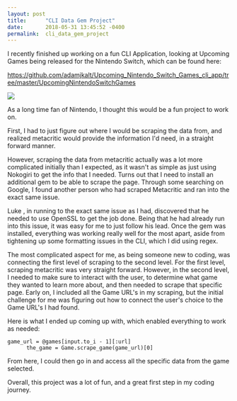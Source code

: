 ```yaml
---
layout: post
title:      "CLI Data Gem Project"
date:       2018-05-31 13:45:52 -0400
permalink:  cli_data_gem_project
---
```



I recently finished up working on a fun CLI Application, looking at Upcoming Games being released for the Nintendo Switch, which can be found here: 

https://github.com/adamjkalt/Upcoming_Nintendo_Switch_Games_cli_app/tree/master/UpcomingNintendoSwitchGames

![](https://www.nintendo.com/switch/etRgxnAu0zRX4bmWnt9K628wG7YQUI6t/images/switch/buy-now/bundle_gray_box.jpg)

As a long time fan of Nintendo, I thought this would be a fun project to work on.  

First, I had to just figure out where I would be scraping the data from, and realized metacritic would provide the information I'd need, in a straight forward manner.  

However, scraping the data from metacritic actually was a lot more complicated initially than I expected, as it wasn't as simple as just using Nokogiri to get the info that I needed.  Turns out that I need to install an additional gem to be able to scrape the page.  Through some searching on Google, I found another person who had scraped Metacritic and ran into the exact same issue.  

[](https://medium.com/@lukeghenco/my-first-ruby-gem-4e7ae3d8eda9)

Luke , in running to the exact same issue as I had, discovered that he needed to use OpenSSL to get the job done.  Being that he had already run into this issue, it was easy for me to just follow his lead.  Once the gem was installed, everything was working really well for the most apart, aside from tightening up some formatting issues in the CLI, which I did using regex.

The most complicated aspect for me, as being someone new to coding, was connecting the first level of scraping to the second level.  For the first level, scraping metacritic was very straight forward.  However, in the second level, I needed to make sure to interact with the user, to determine what game they wanted to learn more about, and then needed to scrape that specific page.  Early on, I included all the Game URL's in my scraping, but the initial challenge for me was figuring out how to connect the user's choice to the Game URL's I had found.

Here is what I ended up coming up with, which enabled everything to work as needed:

```
game_url = @games[input.to_i - 1][:url]
      the_game = Game.scrape_game(game_url)[0]
```

From here, I could then go in and access all the specific data from the game selected.

Overall, this project was a lot of fun, and a great first step in my coding journey.

